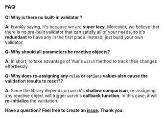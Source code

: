 ### FAQ

**Q: Why is there no built-in validator ?**

**A**: Frankly saying, it's because we are **super lazy**. Moreover, we believe that there is no pre-built validator
that can satisfy all of your needs, so it's **redundant** to have any in the first place. Instead, just build your own
validator.

**Q: Why should all parameters be reactive objects?**

**A**: In short, to take advantage of Vue's `watch` method to track their changes effortlessly.

**Q: Why does re-assigning any `rules` or `options` values also cause the validation results to reset??**

**A**: Since the library depends on `watch`'s **shallow comparison**, re-assigning any reactive object will trigger
`watch`'s **callback function**. In this case, it will **re-initialize** the validation.

**Have a question? Feel free to create an [issue](https://github.com/FrontLabsOfficial/vue-tiny-validate/issues). Thank
you.**
